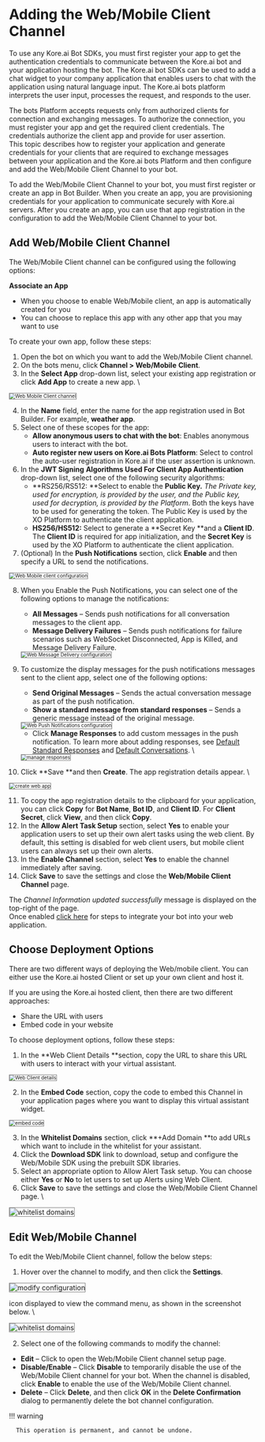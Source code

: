 # **Adding the Web/Mobile Client Channel**

To use any Kore.ai Bot SDKs, you must first register your app to get the authentication credentials to communicate between the Kore.ai bot and your application hosting the bot. The Kore.ai bot SDKs can be used to add a chat widget to your company application that enables users to chat with the application using natural language input. The Kore.ai bots platform interprets the user input, processes the request, and responds to the user.

The bots Platform accepts requests only from authorized clients for connection and exchanging messages. To authorize the connection, you must register your app and get the required client credentials. The credentials authorize the client app and provide for user assertion. \
This topic describes how to register your application and generate credentials for your clients that are required to exchange messages between your application and the Kore.ai bots Platform and then configure and add the Web/Mobile Client Channel to your bot.

To add the Web/Mobile Client Channel to your bot, you must first register or create an app in Bot Builder. When you create an app, you are provisioning credentials for your application to communicate securely with Kore.ai servers. After you create an app, you can use that app registration in the configuration to add the Web/Mobile Client Channel to your bot.


## Add Web/Mobile Client Channel

The Web/Mobile Client channel can be configured using the following options:

**Associate an App**



* When you choose to enable Web/Mobile client, an app is automatically created for you
* You can choose to replace this app with any other app that you may want to use

To create your own app, follow these steps:



1. Open the bot on which you want to add the Web/Mobile Client channel.
2. On the bots menu, click **Channel > Web/Mobile** **Client**.
3. In the **Select App** drop-down list, select your existing app registration or click **Add App** to create a new app. \

<img src="../images/Web_Mobile.png" alt="Web Mobile Client channel" title="Web Mobile client channel" style="border: 1px solid gray; zoom:70%;">

4. In the **Name** field, enter the name for the app registration used in Bot Builder. For example, **weather app**.
5. Select one of these scopes for the app:
    * **Allow anonymous users to chat with the bot**: Enables anonymous users to interact with the bot.
    * **Auto register new users on Kore.ai Bots Platform**: Select to control the auto-user registration in Kore.ai if the user assertion is unknown.
6. In the **JWT Signing** **Algorithms Used For Client App Authentication** drop-down list, select one of the following security algorithms:
    * **RS256/RS512: **Select to enable the **Public Key.** _The Private key, used for encryption, is provided by the user, and the Public key, used for decryption, is provided by the Platform_. Both the keys have to be used for generating the token. The Public Key is used by the XO Platform to authenticate the client application.
    * **HS256/HS512:** Select to generate a **Secret Key **and a **Client ID**. The **Client ID** is required for app initialization, and the **Secret Key** is used by the XO Platform to authenticate the client application.
7. (Optional) In the **Push Notifications** section, click **Enable** and then specify a URL to send the notifications.

<img src="../images/Web_Mobile1.png" alt="Web Mobile client configuration" title="Web Mobile client configuration" style="border: 1px solid gray; zoom:70%;">


8. When you Enable the Push Notifications, you can select one of the following options to manage the notifications:
    * **All Messages** – Sends push notifications for all conversation messages to the client app.
    * **Message Delivery Failures** – Sends push notifications for failure scenarios such as WebSocket Disconnected, App is Killed, and Message Delivery Failure.

    <img src="../images/Web_Mobile2.png" alt="Web Message Delivery configuration" title="Web Message Delivery configuration" style="border: 1px solid gray; zoom:70%;">


9. To customize the display messages for the push notifications messages sent to the client app, select one of the following options:
    * **Send Original Messages** – Sends the actual conversation message as part of the push notification.
    * **Show a standard message from standard responses** – Sends a generic message instead of the original message.

    <img src="../images/Web_Mobile2_New.png" alt="Web Push Notifications   configuration" title="Web Push Notifications configuration" style="border: 1px solid gray; zoom:70%;">


    * Click **Manage Responses** to add custom messages in the push notification. To learn more about adding responses, see [Default Standard Responses](https://developer.kore.ai/docs/bots/bot-intelligence/default-standard-responses/) and [Default Conversations](https://developer.kore.ai/docs/bots/bot-intelligence/default-dialog/). \

    <img src="../images/Web_Mobile3.png" alt="manage responses" title="manage responses" style="border: 1px solid gray; zoom:70%;">

10. Click **Save **and then **Create**. The app registration details appear. \

<img src="../images/Web_Mobile4.png" alt="create web app" title="create web app" style="border: 1px solid gray; zoom:70%;">

11. To copy the app registration details to the clipboard for your application, you can click **Copy** for **Bot Name**, **Bot ID**, and **Client ID**. For **Client Secret**, click **View**, and then click **Copy**.
12. In the **Allow Alert Task Setup** section, select **Yes** to enable your application users to set up their own alert tasks using the web client. By default, this setting is disabled for web client users, but mobile client users can always set up their own alerts.
13. In the **Enable Channel** section, select **Yes** to enable the channel immediately after saving.
14. Click **Save** to save the settings and close the **Web/Mobile Client Channel** page.

The _Channel Information updated successfully_ message is displayed on the top-right of the page. \
Once enabled [click here](https://developer.kore.ai/docs/bots/sdks/kore-ai-web-sdk-tutorial/) for steps to integrate your bot into your web application.


## Choose Deployment Options

There are two different ways of deploying the Web/mobile client. You can either use the Kore.ai hosted Client or set up your own client and host it.

If you are using the Kore.ai hosted client, then there are two different approaches:

* Share the URL with users
* Embed code in your website

To choose deployment options, follow these steps:


1. In the **Web Client Details **section, copy the URL to share this URL with users to interact with your virtual assistant.

<img src="../images/Web_Mobile5.png" alt="Web Client details" title="Web Client details" style="border: 1px solid gray; zoom:70%;">

2. In the **Embed Code** section, copy the code to embed this Channel in your application pages where you want to display this virtual assistant widget.

<img src="../images/Web_Mobile6.png" alt="embed code" title="embed code" style="border: 1px solid gray; zoom:70%;">


3. In the **Whitelist Domains** section, click **+Add Domain **to add URLs which want to include in the whitelist for your assistant.
4. Click the **Download SDK** link to download, setup and configure the Web/Mobile SDK using the prebuilt SDK libraries.
5. Select an appropriate option to Allow Alert Task setup. You can choose either **Yes** or **No** to let users to set up Alerts using Web Client.
6. Click **Save** to save the settings and close the Web/Mobile Client Channel page. \

<img src="../images/Web_Mobile7.png" alt="whitelist domains" title="whitelist domains" style="border: 1px solid gray;">





## Edit Web/Mobile Channel

To edit the Web/Mobile Client channel, follow the below steps:


1. Hover over the channel to modify, and then click the **Settings**.

<img src="../images/Web_Mobile8.png" alt="modify configuration" title="modify configuration" style="border: 1px solid gray;">


 icon displayed to view the command menu, as shown in the screenshot below. \

<img src="../images/Web_Mobile9.png" alt="whitelist domains" title="whitelist domains" style="border: 1px solid gray;">


2. Select one of the following commands to modify the channel:
* **Edit** – Click to open the Web/Mobile Client channel setup page.
* **Disable/Enable** – Click **Disable** to temporarily disable the use of the Web/Mobile Client channel for your bot. When the channel is disabled, click **Enable** to enable the use of the Web/Mobile Client channel.
* **Delete** – Click **Delete**, and then click **OK** in the **Delete Confirmation** dialog to permanently delete the bot channel configuration.

!!! warning

      This operation is permanent, and cannot be undone.

  

